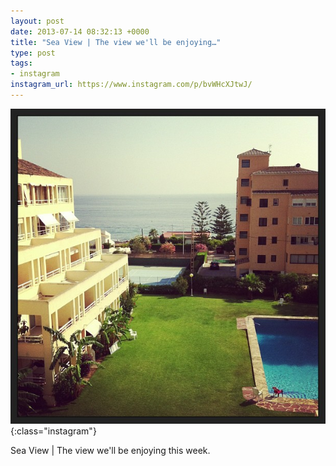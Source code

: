 ```yaml
---
layout: post
date: 2013-07-14 08:32:13 +0000
title: "Sea View | The view we'll be enjoying…"
type: post
tags:
- instagram
instagram_url: https://www.instagram.com/p/bvWHcXJtwJ/
---
```


![Instagram - bvWHcXJtwJ](/assets/bvWHcXJtwJ.jpg){:class="instagram"}

Sea View | The view we'll be enjoying this week.
